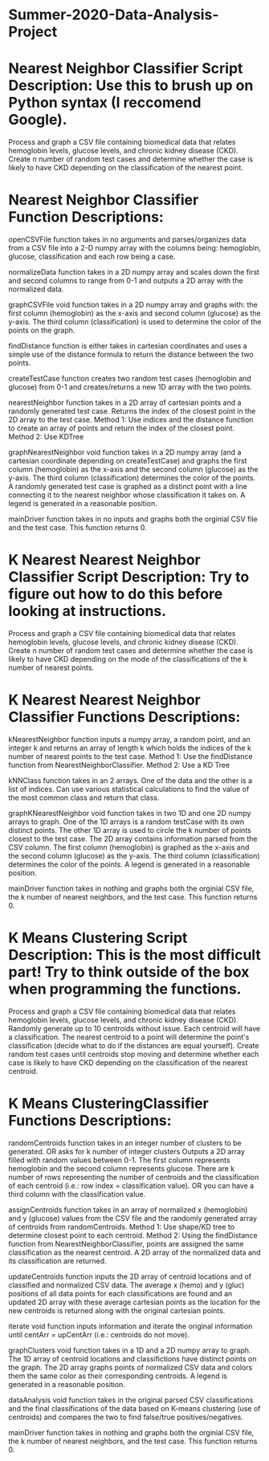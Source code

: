 # Summer-2020-Data-Analysis-Project

# Nearest Neighbor Classifier Script Description: Use this to brush up on Python syntax (I reccomend Google).

Process and graph a CSV file containing biomedical data that relates hemoglobin levels, glucose levels, and chronic kidney disease (CKD).
Create n number of random test cases and determine whether the case is likely to have CKD depending on the classification of the nearest point.

# Nearest Neighbor Classifier Function Descriptions:

openCSVFile function takes in no arguments and parses/organizes data from a CSV file into a 2-D numpy array with the columns being: 
hemoglobin, glucose, classification and each row being a case.

normalizeData function takes in a 2D numpy array and 
scales down the first and second columns to range from 0-1 and 
outputs a 2D array with the normalized data.

graphCSVFile void function takes in a 2D numpy array and graphs with:
the first column (hemoglobin) as the x-axis and second column (glucose) as the y-axis. 
The third column (classification) is used to determine the color of the points on the graph.

findDistance function is either takes in cartesian coordinates and
uses a simple use of the distance formula
to return the distance between the two points.

createTestCase function creates two random test cases (hemoglobin and glucose) from 0-1 and
creates/returns a new 1D array with the two points.

nearestNeighbor function takes in a 2D array of cartesian points and a randomly generated test case.
Returns the index of the closest point in the 2D array to the test case.
Method 1: Use indices and the distance function to create an array of points and return the index of the closest point.
Method 2: Use KDTree

graphNearestNeighbor void function takes in a 2D numpy array (and a cartesian 
coordinate depending on createTestCase) and 
graphs the first column (hemoglobin) as the x-axis and the second column (glucose) as the y-axis.
The third column (classification) determines the color of the points. 
A randomly generated test case is graphed as a distinct point with a line connecting it to the nearest neighbor whose classification it takes on.
A legend is generated in a reasonable position.

mainDriver function takes in no inputs and graphs both the orginial CSV file and the test case. 
This function returns 0.

# K Nearest Nearest Neighbor Classifier Script Description: Try to figure out how to do this before looking at instructions.

Process and graph a CSV file containing biomedical data that relates hemoglobin levels, glucose levels, and chronic kidney disease (CKD).
Create n number of random test cases and determine whether the case is likely to have CKD depending on the mode of the classifications of the k number of nearest points.

# K Nearest Nearest Neighbor Classifier Functions Descriptions:

kNearestNeighbor function inputs a numpy array, a random point, and an integer k and 
returns an array of length k which holds the indices of the k number of nearest points to the test case.
Method 1: Use the findDistance function from NearestNeighborClassifier. 
Method 2: Use a KD Tree

kNNClass function takes in an 2 arrays. One of the data and the other is a list of indices.
Can use various statistical calculations to find the value of the most common class and return that class.

graphKNearestNeighbor void function takes in two 1D and one 2D numpy arrays to graph.
One of the 1D arrays is a random testCase with its own distinct points.
The other 1D array is used to circle the k number of points closest to the test case.
The 2D array contains information parsed from the CSV column.
The first column (hemoglobin) is graphed as the x-axis and the second column (glucose) as the y-axis.
The third column  (classification) determines the color of the points. 
A legend is generated in a reasonable position.

mainDriver function takes in nothing and graphs both the orginial CSV file, the k number of nearest neighbors, and the test case.
This function returns 0.

# K Means Clustering Script Description: This is the most difficult part! Try to think outside of the box when programming the functions.

Process and graph a CSV file containing biomedical data that relates hemoglobin levels, glucose levels, and chronic kidney disease (CKD).
Randomly generate up to 10 centroids without issue. 
Each centroid will have a classification. 
The nearest centroid to a point will determine the point's classification (decide what to do if the distances are equal yourself).
Create random test cases until centroids stop moving and determine whether each case is likely to have CKD depending on the classification of the nearest centroid.

# K Means ClusteringClassifier Functions Descriptions:

randomCentroids function takes in an integer number of clusters to be generated. 
OR asks for k number of integer clusters
Outputs a 2D array filled with random values between 0-1. 
The first column represents hemoglobin and the second column represents glucose.
There are k number of rows representing the number of centroids and the classification of each centroid (i.e.: row index = classification value).
OR you can have a third column with the classification value.

assignCentroids function takes in an array of normalized x (hemoglobin) and y (glucose) values from the CSV file and the randomly generated array of centroids from randomCentroids. 
Method 1: Use shape/KD tree to determine closest point to each centroid.
Method 2: Using the findDistance function from  NearestNeighborClassifier, points are assigned the same classification as the nearest centroid.
A 2D array of the normalized data and its classification are returned.

updateCentroids function inputs the 2D array of centroid locations and of classified and normalized CSV data.
The average x (hemo) and y (gluc) positions of all data points for each classifications are found and
an updated 2D array with these average cartesian points as the location for the new centroids is returned along with the original cartesian points. 

iterate void function inputs information and iterate the original information until centArr = upCentArr (i.e.: centroids do not move).

graphClusters void function takes in a 1D and a 2D numpy array to graph. 
The 1D array of centroid locations and classifictions have distinct points on the graph. 
The 2D array graphs points of normalized CSV data and colors them the same color as their corresponding centroids.
A legend is generated in a reasonable position.

dataAnalysis void function takes in the original parsed CSV classifications and the final classifications of the data based on K-means clustering (use of centroids) and
compares the two to find false/true positives/negatives.

mainDriver function takes in nothing and graphs both the orginial CSV file, the k number of nearest neighbors, and the test case. 
This function returns 0.
